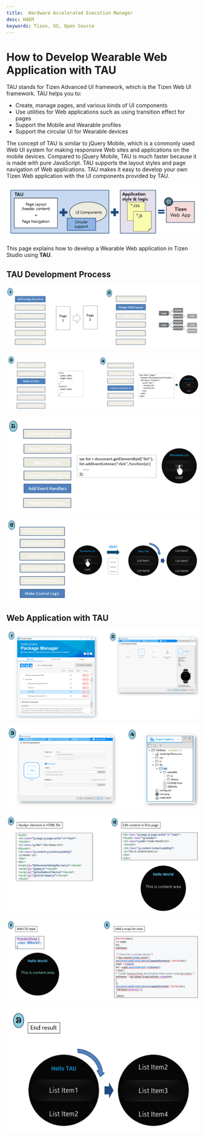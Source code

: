 ```yaml
---
title:  Hardware Accelerated Execution Manager
desc: HAEM
keywords: Tizen, OS, Open Source
---
```


# How to Develop Wearable Web Application with TAU

TAU stands for Tizen Advanced UI framework, which is the Tizen Web UI framework. 
TAU helps you to: 
- Create, manage pages, and various kinds of UI components 
- Use utilities for Web applications such as using transition effect for pages
- Support the Mobile and Wearable profiles 
- Support the circular UI for Wearable devices

The concept of TAU is similar to jQuery Mobile, which is a commonly used Web UI system for making responsive Web sites and applications on the mobile devices. Compared to jQuery Mobile, TAU is much faster because it is made with pure JavaScript.
TAU supports the layout styles and page navigation of Web applications. TAU makes it easy to develop your own Tizen Web application with the UI components provided by TAU.

![Step 1](./media/tau1.PNG)

This page explains how to develop a Wearable Web application in Tizen Studio using **TAU**.

## TAU Development Process

![Step 1](./media/ta1.PNG)

![Step 2](./media/ta2.PNG)

![Step 3](./media/ta3.PNG)

![Step 4](./media/ta4.PNG)

## Web Application with TAU

![Step 1](./media/w1.PNG)

![Step 1](./media/w2.PNG)

![Step 1](./media/w3.PNG)

![Step 1](./media/w4.PNG)

![Step 1](./media/w5.PNG)
